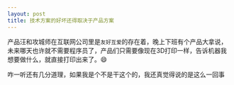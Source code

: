 ```yaml
---
layout: post
title: 技术方案的好坏还得取决于产品方案
---
```


产品汪和攻城师在互联网公司里是`友好互爱`的存在着，晚上下班有个产品大拿说，未来哪天也许就不需要程序员了，产品们只需要像现在3D打印一样，告诉机器我想要做什么，就直接打印出来了。😄

咋一听还有几分道理，如果我是个不是干这个的，我还真觉得说的是这么一回事



